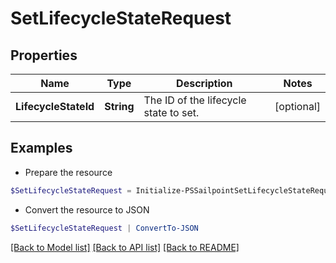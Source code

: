 # SetLifecycleStateRequest
## Properties

Name | Type | Description | Notes
------------ | ------------- | ------------- | -------------
**LifecycleStateId** | **String** | The ID of the lifecycle state to set. | [optional] 

## Examples

- Prepare the resource
```powershell
$SetLifecycleStateRequest = Initialize-PSSailpointSetLifecycleStateRequest  -LifecycleStateId 2c9180877a86e408017a8c19fefe046c
```

- Convert the resource to JSON
```powershell
$SetLifecycleStateRequest | ConvertTo-JSON
```

[[Back to Model list]](../README.md#documentation-for-models) [[Back to API list]](../README.md#documentation-for-api-endpoints) [[Back to README]](../README.md)

